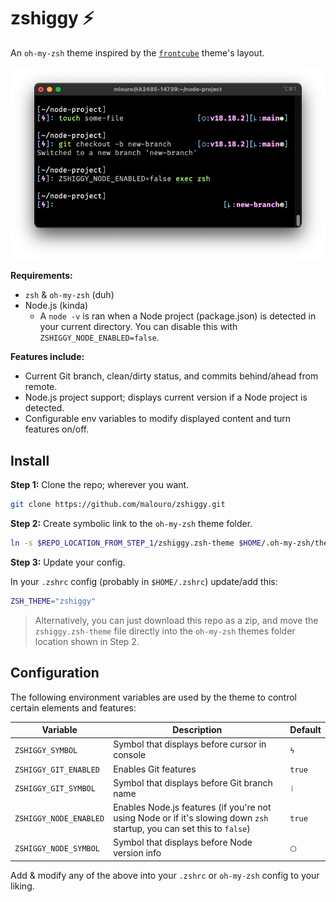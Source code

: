 # zshiggy ⚡️

An `oh-my-zsh` theme inspired by the [`frontcube`](https://github.com/ohmyzsh/ohmyzsh/blob/master/themes/frontcube.zsh-theme) theme's layout.

![image](./screenshot.png)

**Requirements:**
- `zsh` & `oh-my-zsh` (duh)
- Node.js (kinda)
	- A `node -v` is ran when a Node project (package.json) is detected in your current directory. You can disable this with `ZSHIGGY_NODE_ENABLED=false`.

**Features include:**
- Current Git branch, clean/dirty status, and commits behind/ahead from remote.
- Node.js project support; displays current version if a Node project is detected.
- Configurable env variables to modify displayed content and turn features on/off.

## Install

**Step 1:** Clone the repo; wherever you want.

```bash
git clone https://github.com/malouro/zshiggy.git
```

**Step 2:** Create symbolic link to the `oh-my-zsh` theme folder.

```bash
ln -s $REPO_LOCATION_FROM_STEP_1/zshiggy.zsh-theme $HOME/.oh-my-zsh/themes/zshiggy.zsh-theme
```

**Step 3:** Update your config.

In your `.zshrc` config (probably in `$HOME/.zshrc`) update/add this:

```sh
ZSH_THEME="zshiggy"
```

> Alternatively, you can just download this repo as a zip, and move the `zshiggy.zsh-theme` file directly into the `oh-my-zsh` themes folder location shown in Step 2.

## Configuration

The following environment variables are used by the theme to control certain elements and features:

| Variable | Description | Default |
|----------|-------------|---------|
| `ZSHIGGY_SYMBOL`       | Symbol that displays before cursor in console | `ϟ` |
| `ZSHIGGY_GIT_ENABLED`  | Enables Git features | `true` |
| `ZSHIGGY_GIT_SYMBOL`   | Symbol that displays before Git branch name | `ᚿ` |
| `ZSHIGGY_NODE_ENABLED` | Enables Node.js features (if you're not using Node or if it's slowing down `zsh` startup, you can set this to `false`) | `true` |
| `ZSHIGGY_NODE_SYMBOL`  | Symbol that displays before Node version info | `⬡` |

Add & modify any of the above into your `.zshrc` or `oh-my-zsh` config to your liking.
